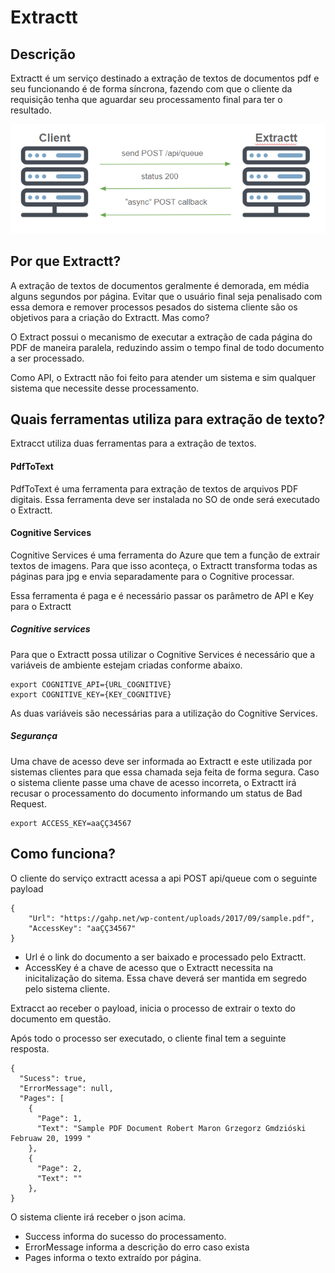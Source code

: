 # Extractt

## Descrição
Extractt é um serviço destinado a extração de textos de documentos pdf e seu funcionando é de forma síncrona, fazendo com que o cliente da requisição tenha que aguardar seu processamento final para ter o resultado.

![alt text](https://github.com/StephanyBatista/extractt/blob/master/Assets/extractt_flow.png?raw=true)

## Por que Extractt?
A extração de textos de documentos geralmente é demorada, em média alguns segundos por página. Evitar que o usuário final seja penalisado com essa demora e remover processos pesados do sistema cliente são os objetivos para a criação do Extractt. Mas como?

O Extract possui o mecanismo de executar a extração de cada página do PDF de maneira paralela, reduzindo assim o tempo final de todo documento a ser processado. 

Como API, o Extractt não foi feito para atender um sistema e sim qualquer sistema que necessite desse processamento.

## Quais ferramentas utiliza para extração de texto?
Extracct utiliza duas ferramentas para a extração de textos. 

#### PdfToText
PdfToText é uma ferramenta para extração de textos de arquivos PDF digitais. Essa ferramenta deve ser instalada no SO de onde será executado o Extractt.

#### Cognitive Services
Cognitive Services é uma ferramenta do Azure que tem a função de extrair textos de imagens. Para que isso aconteça, o Extractt transforma todas as páginas para jpg e envia separadamente para o Cognitive processar.

Essa ferramenta é paga e é necessário passar os parâmetro de API e Key para o Extractt

##### Cognitive services
Para que o Extractt possa utilizar o Cognitive Services é necessário que a variáveis de ambiente estejam criadas conforme abaixo.
```
export COGNITIVE_API={URL_COGNITIVE}
export COGNITIVE_KEY={KEY_COGNITIVE}
```

As duas variáveis são necessárias para a utilização do Cognitive Services.

##### Segurança
Uma chave de acesso deve ser informada ao Extractt e este utilizada por sistemas clientes para que essa chamada seja feita de forma segura. Caso o sistema cliente passe uma chave de acesso incorreta, o Extractt irá recusar o processamento do documento informando um status de Bad Request.
```
export ACCESS_KEY=aaÇÇ34567
```

## Como funciona?
O cliente do serviço extractt acessa a api POST api/queue com o seguinte payload
```
{
	"Url": "https://gahp.net/wp-content/uploads/2017/09/sample.pdf",
	"AccessKey": "aaÇÇ34567"
}	
```
- Url é o link do documento a ser baixado e processado pelo Extractt.
- AccessKey é a chave de acesso que o Extractt necessita na inicitalização do sitema. Essa chave deverá ser mantida em segredo pelo sistema cliente.

Extracct ao receber o payload, inicia o processo de extrair o texto do documento em questão.

Após todo o processo ser executado, o cliente final tem a seguinte resposta.
```
{
  "Sucess": true,
  "ErrorMessage": null,
  "Pages": [
    {
      "Page": 1,
      "Text": "Sample PDF Document Robert Maron Grzegorz Gmdzióski Februaw 20, 1999 "
    },
    {
      "Page": 2,
      "Text": ""
    },
}
```
O sistema cliente irá receber o json acima.
- Success informa do sucesso do processamento.
- ErrorMessage informa a descrição do erro caso exista
- Pages informa o texto extraído por página.






